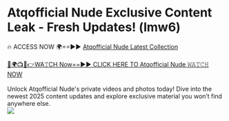 # Atqofficial Nude Exclusive Content Leak - Fresh Updates! (lmw6)

🔥 ACCESS NOW 🌍==►► <a href="https://tinyurl.com/yc657z5k" rel="nofollow">Atqofficial Nude Latest Collection</a>
<br><br>
[🔴🌍📺📱👉WA𝚃CH Now==►► CLICK HERE TO Atqofficial Nude 𝚆𝙰𝚃𝙲𝙷 NOW](https://tinyurl.com/yc657z5k)
<br><br>
Unlock Atqofficial Nude's private videos and photos today! Dive into the newest 2025 content updates and explore exclusive material you won’t find anywhere else.
<br>
<a href="https://tinyurl.com/yc657z5k" rel="nofollow" data-target="animated-image.originalLink"><img src="https://camo.githubusercontent.com/8a4f000d20f83aca3bf7ec5f350d767afa0574a8a352519fd8cfa583a6f93a33/68747470733a2f2f692e696d6775722e636f6d2f644a486b345a712e676966" data-canonical-src="https://i.imgur.com/dJHk4Zq.gif" style="max-width: 100%; display: inline-block;" data-target="animated-image.originalImage"></a>
<br>
